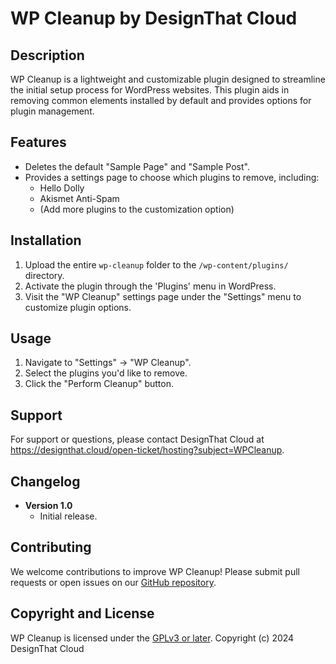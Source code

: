 # WP Cleanup by DesignThat Cloud

## Description

WP Cleanup is a lightweight and customizable plugin designed to streamline the initial setup process for WordPress websites. This plugin aids in removing common elements installed by default and provides options for plugin management. 

## Features

* Deletes the default "Sample Page" and "Sample Post".
* Provides a settings page to choose which plugins to remove, including:
    * Hello Dolly
    * Akismet Anti-Spam
    * (Add more plugins to the customization option)

## Installation

1. Upload the entire `wp-cleanup` folder to the `/wp-content/plugins/` directory.
2. Activate the plugin through the 'Plugins' menu in WordPress.
3. Visit the "WP Cleanup" settings page under the "Settings" menu to customize plugin options.

## Usage

1. Navigate to "Settings" -> "WP Cleanup".
2. Select the plugins you'd like to remove.  
3. Click the "Perform Cleanup" button.

## Support

For support or questions, please contact DesignThat Cloud at https://designthat.cloud/open-ticket/hosting?subject=WPCleanup.

## Changelog

* **Version 1.0**
    * Initial release.

## Contributing

We welcome contributions to improve WP Cleanup! Please submit pull requests or open issues on our [GitHub repository](https://github.com/DesignThat/WPCleanup/).

## Copyright and License

WP Cleanup is licensed under the [GPLv3 or later]([https://www.gnu.org/licenses/gpl-3.0.html]). 
Copyright (c) 2024 DesignThat Cloud